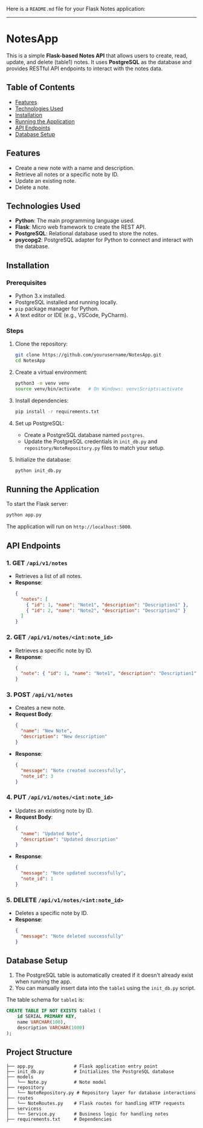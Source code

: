 Here is a `README.md` file for your Flask Notes application:

---

# NotesApp

This is a simple **Flask-based Notes API** that allows users to create, read, update, and delete (table1) notes. It uses **PostgreSQL** as the database and provides RESTful API endpoints to interact with the notes data.

## Table of Contents

- [Features](#features)
- [Technologies Used](#technologies-used)
- [Installation](#installation)
- [Running the Application](#running-the-application)
- [API Endpoints](#api-endpoints)
- [Database Setup](#database-setup)

## Features

- Create a new note with a name and description.
- Retrieve all notes or a specific note by ID.
- Update an existing note.
- Delete a note.

## Technologies Used

- **Python**: The main programming language used.
- **Flask**: Micro web framework to create the REST API.
- **PostgreSQL**: Relational database used to store the notes.
- **psycopg2**: PostgreSQL adapter for Python to connect and interact with the database.

## Installation

### Prerequisites

- Python 3.x installed.
- PostgreSQL installed and running locally.
- `pip` package manager for Python.
- A text editor or IDE (e.g., VSCode, PyCharm).

### Steps

1. Clone the repository:

   ```bash
   git clone https://github.com/yourusername/NotesApp.git
   cd NotesApp
   ```

2. Create a virtual environment:

   ```bash
   python3 -m venv venv
   source venv/bin/activate   # On Windows: venv\Scripts\activate
   ```

3. Install dependencies:

   ```bash
   pip install -r requirements.txt
   ```

4. Set up PostgreSQL:

   - Create a PostgreSQL database named `postgres`.
   - Update the PostgreSQL credentials in `init_db.py` and `repository/NoteRepository.py` files to match your setup.

5. Initialize the database:
   ```bash
   python init_db.py
   ```

## Running the Application

To start the Flask server:

```bash
python app.py
```

The application will run on `http://localhost:5000`.

## API Endpoints

### 1. **GET** `/api/v1/notes`

- Retrieves a list of all notes.
- **Response**:
  ```json
  {
    "notes": [
      { "id": 1, "name": "Note1", "description": "Description1" },
      { "id": 2, "name": "Note2", "description": "Description2" }
    ]
  }
  ```

### 2. **GET** `/api/v1/notes/<int:note_id>`

- Retrieves a specific note by ID.
- **Response**:
  ```json
  {
    "note": { "id": 1, "name": "Note1", "description": "Description1" }
  }
  ```

### 3. **POST** `/api/v1/notes`

- Creates a new note.
- **Request Body**:
  ```json
  {
    "name": "New Note",
    "description": "New description"
  }
  ```
- **Response**:
  ```json
  {
    "message": "Note created successfully",
    "note_id": 3
  }
  ```

### 4. **PUT** `/api/v1/notes/<int:note_id>`

- Updates an existing note by ID.
- **Request Body**:
  ```json
  {
    "name": "Updated Note",
    "description": "Updated description"
  }
  ```
- **Response**:
  ```json
  {
    "message": "Note updated successfully",
    "note_id": 1
  }
  ```

### 5. **DELETE** `/api/v1/notes/<int:note_id>`

- Deletes a specific note by ID.
- **Response**:
  ```json
  {
    "message": "Note deleted successfully"
  }
  ```

## Database Setup

1. The PostgreSQL table is automatically created if it doesn't already exist when running the app.
2. You can manually insert data into the `table1` using the `init_db.py` script.

The table schema for `table1` is:

```sql
CREATE TABLE IF NOT EXISTS table1 (
    id SERIAL PRIMARY KEY,
    name VARCHAR(100),
    description VARCHAR(1000)
);
```

## Project Structure

```
├── app.py               # Flask application entry point
├── init_db.py           # Initializes the PostgreSQL database
├── models
│   └── Note.py          # Note model
├── repository
│   └── NoteRepository.py # Repository layer for database interactions
├── routes
│   └── NoteRoutes.py    # Flask routes for handling HTTP requests
├── servicess
│   └── Service.py       # Business logic for handling notes
├── requirements.txt     # Dependencies
```
